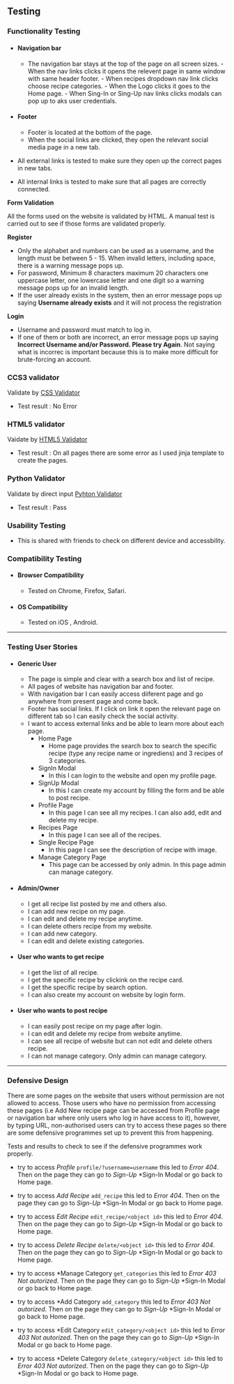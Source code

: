 ## Testing

### Functionality Testing
  - #### Navigation bar
     - The navigation bar stays at the top of the page on all screen sizes.
            - When the nav links clicks it opens the relevent page in same window with same header footer.
            - When recipes dropdown nav link clicks choose recipe categories.
            - When the Logo clicks it goes to the Home page.
            - When Sing-In or Sing-Up nav links clicks modals can pop up to aks user credentials.
  - #### Footer
     - Footer is located at the bottom of the page.
     - When the social links are clicked, they open the relevant social media page in a new tab.
  
  - All external links is tested to make sure they open up the correct pages in new tabs.
  - All internal links is tested to make sure that all pages are correctly connected.

**Form Validation**

All the forms used on the website is validated by HTML. A manual test is carried out to see if those forms are validated properly.

**Register**

- Only the alphabet and numbers can be used as a username, and the length must be between 5 - 15. When invalid letters, including space, there is a warning message pops up.
- For password, Minimum 8 characters maximum 20 characters one uppercase letter, one lowercase letter and one digit so a warning message pops up for an invalid length.
- If the user already exists in the system, then an error message pops up saying **Username already exists** and it will not process the registration

**Login**

- Username and password must match to log in. 
- If one of them or both are incorrect, an error message pops up saying **Incorrect Username and/or Password. Please try Again**. Not saying what is incorrec is important because this is to make more difficult for brute-forcing an account.

    
### CCS3 validator
Validate by [CSS Validator](https://jigsaw.w3.org/css-validator/)
  - Test result : No Error

### HTML5 validator
Vaidate by [HTML5 Validator](https://validator.w3.org/#validate_by_input)
  - Test result : On all pages there are some error as I used jinja template to create the pages.

### Python Validator
Validate by direct input
    [Pyhton Validator](http://pep8online.com/)
  - Test result : Pass

### Usability Testing
  - This is shared with friends to check on different device and accessbility.

### Compatibility Testing
  - #### Browser Compatibility
    - Tested on Chrome, Firefox, Safari.
  - #### OS Compatibility
    - Tested on iOS , Android.

---

### Testing User Stories 
- #### Generic User
    - The page is simple and clear with a search box and list of recipe. 
    - All pages of website has navigation bar and footer. 
    - With navigation bar I can easily access diiferent page and go anywhere from present page and come back.
    - Footer has social links. If I click on link it open the relevant page on different tab so I can easily check the social activity.
    - I want to access external links and be able to learn more about each page.
        - Home Page
            - Home page provides the search box to search the specific recipe (type any recipe name or ingrediens) and 3 recipes of 3 categories.
        - SignIn Modal
            -  In this I can login to the website and open my profile page.
        - SignUp Modal
            - In this I can create my account by filling the form and be able to post recipe.
        - Profile Page
            - In this page I can see all my recipes. I can also add, edit and delete my recipe.
        - Recipes Page
            - In this page I can see all of the recipes.
        - Single Recipe Page   
            - In this page I can see the description of recipe with image.
        - Manage Category Page
            - This page can be accessed by only admin. In this page admin can manage category.

- #### Admin/Owner 
    - I get all recipe list posted by me and others also.
    - I can add new recipe on my page.
    - I can edit and delete my recipe anytime.
    - I can delete others recipe from my website.
    - I can add new category.
    - I can edit and delete existing categories.

- #### User who wants to get recipe 
    - I get the list of all recipe.
    - I get the specific recipe by clickink on the recipe card.
    - I get the specific recipe by search option.
    - I can also create my account on website by login form.

- #### User who wants to post recipe
    - I can easily post recipe on my page after login.
    - I can edit and delete my recipe from website anytime.
    - I can see all recipe of website but can not edit and delete others recipe.
    - I can not manage category. Only admin can manage category.

---

### Defensive Design
There are some pages on the website that users without permission are not allowed to access. Those users who have no permission from accessing these pages &#40;i.e Add New recipe page can be accessed from Profile page or navigation bar where only users who log in have access to it&#41;, however, by typing URL, non-authorised users can try to access these pages so there are some defensive programmes set up to prevent this from happening.

Tests and results to check to see if the defensive programmes work properly.
- try to access *Profile* `profile/?username=username` this led to *Error 404*. Then on the page they can go to *Sign-Up* *Sign-In Modal or go back to Home page.
- try to access *Add Recipe* `add_recipe` this led to *Error 404*. Then on the page they can go to *Sign-Up* *Sign-In Modal or go back to Home page.
- try to access *Edit Recipe* `edit_recipe/<object id>` this led to *Error 404*. Then on the page they can go to *Sign-Up* *Sign-In Modal or go back to Home page.
- try to access *Delete Recipe* `delete/<object id>` this led to *Error 404*. Then on the page they can go to *Sign-Up* *Sign-In Modal or go back to Home page.

- try to access *Manage Category `get_categories` this led to *Error 403 Not autorized*. Then on the page they can go to *Sign-Up* *Sign-In Modal or go back to Home page.
- try to access *Add Category `add_category` this led to *Error 403 Not autorized*. Then on the page they can go to *Sign-Up* *Sign-In Modal or go back to Home page.
- try to access *Edit Category `edit_category/<object id>` this led to *Error 403 Not autorized*. Then on the page they can go to *Sign-Up* *Sign-In Modal or go back to Home page.
- try to access *Delete Category `delete_category/<object id>` this led to *Error 403 Not autorized*. Then on the page they can go to *Sign-Up* *Sign-In Modal or go back to Home page.